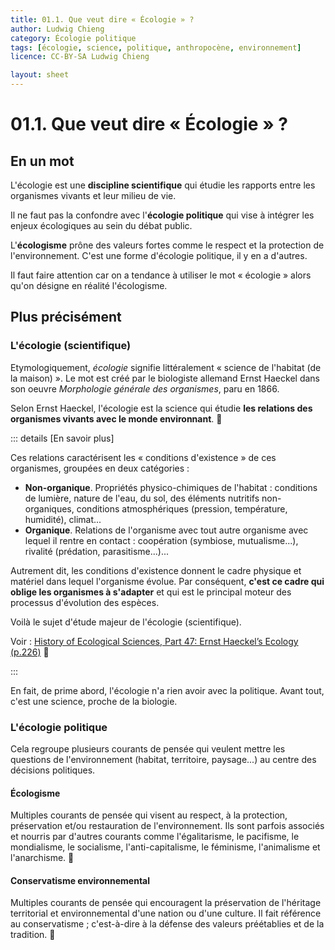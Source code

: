 ```yaml
---
title: 01.1. Que veut dire « Écologie » ?
author: Ludwig Chieng
category: Écologie politique
tags: [écologie, science, politique, anthropocène, environnement]
licence: CC-BY-SA Ludwig Chieng

layout: sheet
---
```


# 01.1. Que veut dire « Écologie » ?

## En un mot

L'écologie est une **discipline scientifique** qui étudie les rapports entre les organismes vivants et leur milieu de vie.

Il ne faut pas la confondre avec l'**écologie politique** qui vise à intégrer les enjeux écologiques au sein du débat public.

L'**écologisme** prône des valeurs fortes comme le respect et la protection de l'environnement. C'est une forme d'écologie politique, il y en a d'autres.

Il faut faire attention car on a tendance à utiliser le mot « écologie » alors qu'on désigne en réalité l'écologisme.

## Plus précisément

### L'écologie (scientifique)

Etymologiquement, *écologie* signifie littéralement « science de l'habitat (de la maison) ». Le mot est créé par le biologiste allemand Ernst Haeckel dans son oeuvre *Morphologie générale des organismes*, paru en 1866.

Selon Ernst Haeckel, l'écologie est la science qui étudie **les relations des organismes vivants avec le monde environnant**. 🔷 

::: details [En savoir plus]

Ces relations caractérisent les « conditions d'existence » de ces organismes, groupées en deux catégories :

- **Non-organique**. Propriétés physico-chimiques de l'habitat : conditions de lumière, nature de l'eau, du sol, des éléments nutritifs non-organiques, conditions atmosphériques (pression, température, humidité), climat...
- **Organique**. Relations de l'organisme avec tout autre organisme avec lequel il rentre en contact : coopération (symbiose, mutualisme...), rivalité (prédation, parasitisme...)... 

Autrement dit, les conditions d'existence donnent le cadre physique et matériel dans lequel l'organisme évolue. Par conséquent, **c'est ce cadre qui oblige les organismes à s'adapter** et qui est le principal moteur des processus d'évolution des espèces.

Voilà le sujet d'étude majeur de l'écologie (scientifique).

Voir : [History of Ecological Sciences, Part 47: Ernst Haeckel’s Ecology (p.226)](https://esajournals.onlinelibrary.wiley.com/templates/jsp/_ux3/_pericles/pdf-viewer/web/viewer.html?file=/doi/pdfdirect/10.1890/0012-9623-94.3.222#page=5&zoom=auto,-17,555) 🔷

:::

En fait, de prime abord, l'écologie n'a rien avoir avec la politique. Avant tout, c'est une science, proche de la biologie.


### L'écologie politique

Cela regroupe plusieurs courants de pensée qui veulent mettre les questions de l'environnement (habitat, territoire, paysage...) au centre des décisions politiques.


#### Écologisme
Multiples courants de pensée qui visent au respect, à la protection, préservation et/ou restauration de l'environnement. Ils sont parfois associés et nourris par d'autres courants comme l'égalitarisme, le pacifisme, le mondialisme, le socialisme, l'anti-capitalisme, le féminisme, l'animalisme et l'anarchisme. 🔶


#### Conservatisme environnemental
Multiples courants de pensée qui encouragent la préservation de l'héritage territorial et environnemental d'une nation ou d'une culture. Il fait référence au conservatisme ; c'est-à-dire à la défense des valeurs préétablies et de la tradition. 🔶
